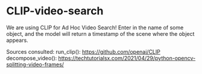 # CLIP-video-search
We are using CLIP for Ad Hoc Video Search! Enter in the name of some object, and the model will return a timestamp of the scene where the object appears.

Sources consulted:
run_clip(): https://github.com/openai/CLIP
decompose_video(): https://techtutorialsx.com/2021/04/29/python-opencv-splitting-video-frames/
